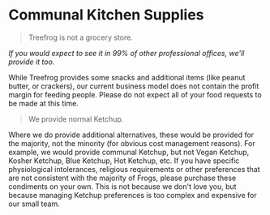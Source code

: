 # Communal Kitchen Supplies

> Treefrog is not a grocery store.

*If you would expect to see it in 99% of other professional offices, we'll provide it too.*

While Treefrog provides some snacks and additional items (like peanut butter, or crackers), our current business model does not contain the profit margin for feeding people. Please do not expect all of your food requests to be made at this time.

> We provide normal Ketchup.

Where we do provide additional alternatives, these would be provided for the majority, not the minority (for obvious cost management reasons). For example, we would provide communal Ketchup, but not Vegan Ketchup, Kosher Ketchup, Blue Ketchup, Hot Ketchup, etc. If you have specific physiological intolerances, religious requirements or other preferences that are not consistent with the majority of Frogs, please purchase these condiments on your own. This is not because we don't love you, but because managing Ketchup preferences is too complex and expensive for our small team.